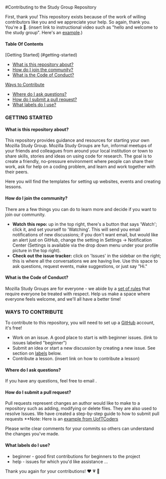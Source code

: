 #Contributing to the Study Group Repository

First, thank you! This repository exists because of the work of willing contributors like you and we appreciate your help. So again, thank you. You're a :star2:. (insert link to instructional video such as "hello and welcome to the study group".  Here's an [example](https://www.youtube.com/watch?v=8j0UDiN7my4).)

#### Table Of Contents
[Getting Started] (#getting-started)
  * [What is this repository about?](#what-is-this-repository-about)
  * [How do I join the community?](#how-do-i-join-the-community)
  * [What is the Code of Conduct?](#what-is-the-code-of-conduct)

[Ways to Contribute](#ways-to-contribute)
  * [Where do I ask questions?](#where-do-i-ask-questions)
  * [How do I submit a pull request?](#how-do-i-submit-a-pull-request)
  * [What labels do I use?](#what-labels-do-i-use)

### GETTING STARTED

#### What is this repository about?

This repository provides guidance and resources for starting your own Mozilla Study Group. Mozilla Study Groups are fun, informal meetups of your friends and colleagues from around your local institution or town to share skills, stories and ideas on using code for research. The goal is to create a friendly, no-pressure environment where people can share their work, ask for help on a coding problem, and learn and work together with their peers. 

Here you will find the templates for setting up websites, events and creating lessons.

#### How do I join the community?

There are a few things you can do to learn more and decide if you want to join our community.
- **Watch this repo:** up in the top right, there's a button that says 'Watch'; click it, and set yourself to 'Watching'. This will send you email notifications of new discussions; if you don't want email, but would like an alert just on GitHub, change the setting in Settings -> Notification Center (Settings is available via the drop down menu under your profile picture in the top right).
- **Check out the issue tracker:** click on 'Issues' in the sidebar on the right; this is where all the conversations we are having live. Use this space to ask questions, request events, make suggestions, or just say "Hi."

#### What is the Code of Conduct?

Mozilla Study Groups are for everyone - we abide by a [set of rules](https://www.mozillascience.org/code-of-conduct/) that require everyone be treated with respect. Help us make a space where everyone feels welcome, and we'll all have a better time!

### WAYS TO CONTRIBUTE

To contribute to this repository, you will need to set up a [GitHub](https://github.com/) account, it's free!

- Work on an issue. A good place to start is with beginner issues. (link to issues labeled "beginner")  
- Submit an idea or start a new discussion by creating a new issue.  See section on [labels](#what-labels-do-i-use) below.
- Contribute a lesson. (insert link on how to contribute a lesson)

#### Where do I ask questions?

If you have any questions, feel free to email <insert primary email contact here>.

#### How do I submit a pull request?

Pull requests represent changes an author would like to make to a repository such as adding, modifying or delete files.  They are also used to resolve Issues.  We have created a step-by-step guide to how to submit pull requests <insert link>
**Note: Here is an [example from UofTCoders](https://github.com/UofTCoders/studyGroup/wiki/Contributing-a-lesson)

Please write clear comments for your commits so others can understand the changes you've made.  

#### What labels do I use?

* beginner - good first contributions for beginners to the project
* help - issues for which you'd like assistance
...

Thank you again for your contributions! :heart: :heartpulse: :revolving_hearts:
